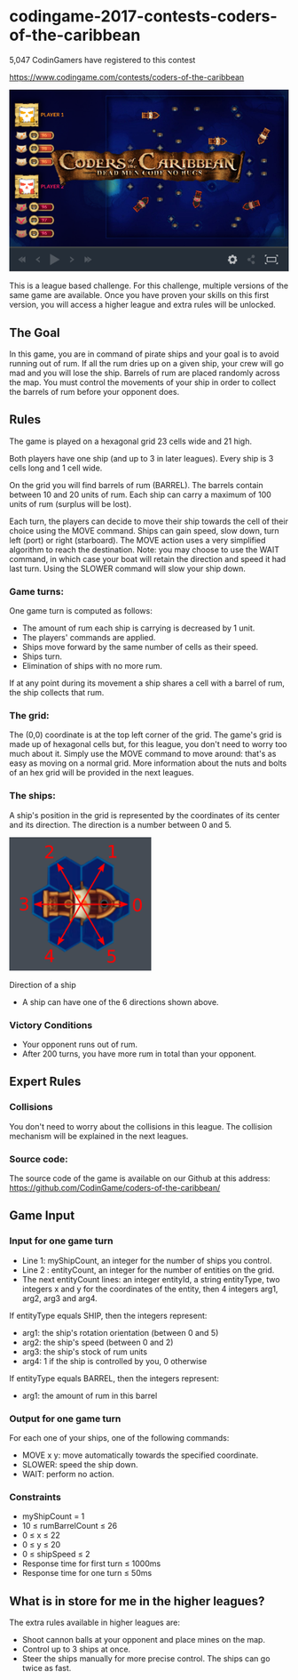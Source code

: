 # codingame-2017-contests-coders-of-the-caribbean
5,047 CodinGamers have registered to this contest

https://www.codingame.com/contests/coders-of-the-caribbean

![alt text](screenshots/ScreenShot001.png)

This is a league based challenge.
For this challenge, multiple versions of the same game are available. Once you have proven your skills on this first version, you will access a higher league and extra rules will be unlocked.

## The Goal

In this game, you are in command of pirate ships and your goal is to avoid running out of rum. If all the rum dries up on a given ship, your crew will go mad and you will lose the ship. Barrels of rum are placed randomly across the map. You must control the movements of your ship in order to collect the barrels of rum before your opponent does.

## Rules

The game is played on a hexagonal grid 23 cells wide and 21 high.

Both players have one ship (and up to 3 in later leagues). Every ship is 3 cells long and 1 cell wide.

On the grid you will find barrels of rum (BARREL). The barrels contain between 10 and 20 units of rum. Each ship can carry a maximum of 100 units of rum (surplus will be lost).

Each turn, the players can decide to move their ship towards the cell of their choice using the MOVE command. Ships can gain speed, slow down, turn left (port) or right (starboard). The MOVE action uses a very simplified algorithm to reach the destination.
Note: you may choose to use the WAIT command, in which case your boat will retain the direction and speed it had last turn. Using the SLOWER command will slow your ship down.

### Game turns:

One game turn is computed as follows:
- The amount of rum each ship is carrying is decreased by 1 unit.
- The players' commands are applied.
- Ships move forward by the same number of cells as their speed.
- Ships turn.
- Elimination of ships with no more rum.

If at any point during its movement a ship shares a cell with a barrel of rum, the ship collects that rum.

### The grid:

The (0,0) coordinate is at the top left corner of the grid. The game's grid is made up of hexagonal cells but, for this league, you don't need to worry too much about it. Simply use the MOVE command to move around: that's as easy as moving on a normal grid. More information about the nuts and bolts of an hex grid will be provided in the next leagues.

### The ships:

A ship's position in the grid is represented by the coordinates of its center and its direction. The direction is a number between 0 and 5.


![alt text](screenshots/ScreenShot002.png)

Direction of a ship
- A ship can have one of the 6 directions shown above.
 
### Victory Conditions
- Your opponent runs out of rum.
- After 200 turns, you have more rum in total than your opponent.

## Expert Rules

### Collisions

You don't need to worry about the collisions in this league. The collision mechanism will be explained in the next leagues.

### Source code:

The source code of the game is available on our Github at this address: https://github.com/CodinGame/coders-of-the-caribbean/

## Game Input

### Input for one game turn

- Line 1: myShipCount, an integer for the number of ships you control.
- Line 2 : entityCount, an integer for the number of entities on the grid.
- The next entityCount lines: an integer entityId, a string entityType, two integers x and y for the coordinates of the entity, then 4 integers arg1, arg2, arg3 and arg4.

If entityType equals SHIP, then the integers represent:
- arg1: the ship's rotation orientation (between 0 and 5)
- arg2: the ship's speed (between 0 and 2)
- arg3: the ship's stock of rum units
- arg4: 1 if the ship is controlled by you, 0 otherwise

If entityType equals BARREL, then the integers represent:
- arg1: the amount of rum in this barrel

### Output for one game turn
For each one of your ships, one of the following commands:
- MOVE x y: move automatically towards the specified coordinate.
- SLOWER: speed the ship down.
- WAIT: perform no action.

### Constraints

- myShipCount = 1
- 10 ≤ rumBarrelCount ≤ 26
- 0 ≤ x ≤ 22
- 0 ≤ y ≤ 20
- 0 ≤ shipSpeed ≤ 2
- Response time for first turn ≤ 1000ms
- Response time for one turn ≤ 50ms

## What is in store for me in the higher leagues?

The extra rules available in higher leagues are:
- Shoot cannon balls at your opponent and place mines on the map.
- Control up to 3 ships at once.
- Steer the ships manually for more precise control. The ships can go twice as fast.
